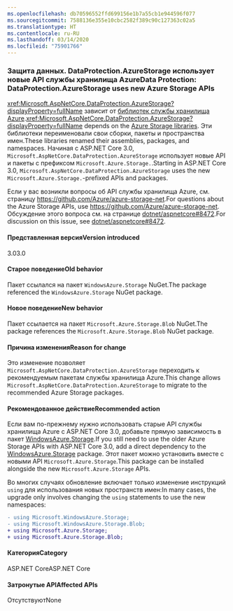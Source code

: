```yaml
---
ms.openlocfilehash: db70596552ffd699156e1b7a55cb1e944596f077
ms.sourcegitcommit: 7588136e355e10cbc2582f389c90c127363c02a5
ms.translationtype: HT
ms.contentlocale: ru-RU
ms.lasthandoff: 03/14/2020
ms.locfileid: "75901766"
---
```

### <a name="data-protection-dataprotectionazurestorage-uses-new-azure-storage-apis"></a><span data-ttu-id="86711-101">Защита данных. DataProtection.AzureStorage использует новые API службы хранилища Azure</span><span class="sxs-lookup"><span data-stu-id="86711-101">Data Protection: DataProtection.AzureStorage uses new Azure Storage APIs</span></span>

<span data-ttu-id="86711-102"><xref:Microsoft.AspNetCore.DataProtection.AzureStorage?displayProperty=fullName> зависит от [библиотек службы хранилища Azure](https://github.com/Azure/azure-storage-net).</span><span class="sxs-lookup"><span data-stu-id="86711-102"><xref:Microsoft.AspNetCore.DataProtection.AzureStorage?displayProperty=fullName> depends on the [Azure Storage libraries](https://github.com/Azure/azure-storage-net).</span></span> <span data-ttu-id="86711-103">Эти библиотеки переименовали свои сборки, пакеты и пространства имен.</span><span class="sxs-lookup"><span data-stu-id="86711-103">These libraries renamed their assemblies, packages, and namespaces.</span></span> <span data-ttu-id="86711-104">Начиная с ASP.NET Core 3.0, `Microsoft.AspNetCore.DataProtection.AzureStorage` использует новые API и пакеты с префиксом `Microsoft.Azure.Storage.`.</span><span class="sxs-lookup"><span data-stu-id="86711-104">Starting in ASP.NET Core 3.0, `Microsoft.AspNetCore.DataProtection.AzureStorage` uses the new `Microsoft.Azure.Storage.`-prefixed APIs and packages.</span></span>

<span data-ttu-id="86711-105">Если у вас возникли вопросы об API службы хранилища Azure, см. страницу <https://github.com/Azure/azure-storage-net>.</span><span class="sxs-lookup"><span data-stu-id="86711-105">For questions about the Azure Storage APIs, use <https://github.com/Azure/azure-storage-net>.</span></span> <span data-ttu-id="86711-106">Обсуждение этого вопроса см. на странице [dotnet/aspnetcore#8472](https://github.com/dotnet/aspnetcore/issues/8472).</span><span class="sxs-lookup"><span data-stu-id="86711-106">For discussion on this issue, see [dotnet/aspnetcore#8472](https://github.com/dotnet/aspnetcore/issues/8472).</span></span>

#### <a name="version-introduced"></a><span data-ttu-id="86711-107">Представленная версия</span><span class="sxs-lookup"><span data-stu-id="86711-107">Version introduced</span></span>

<span data-ttu-id="86711-108">3.0</span><span class="sxs-lookup"><span data-stu-id="86711-108">3.0</span></span>

#### <a name="old-behavior"></a><span data-ttu-id="86711-109">Старое поведение</span><span class="sxs-lookup"><span data-stu-id="86711-109">Old behavior</span></span>

<span data-ttu-id="86711-110">Пакет ссылался на пакет `WindowsAzure.Storage` NuGet.</span><span class="sxs-lookup"><span data-stu-id="86711-110">The package referenced the `WindowsAzure.Storage` NuGet package.</span></span>

#### <a name="new-behavior"></a><span data-ttu-id="86711-111">Новое поведение</span><span class="sxs-lookup"><span data-stu-id="86711-111">New behavior</span></span>

<span data-ttu-id="86711-112">Пакет ссылается на пакет `Microsoft.Azure.Storage.Blob` NuGet.</span><span class="sxs-lookup"><span data-stu-id="86711-112">The package references the `Microsoft.Azure.Storage.Blob` NuGet package.</span></span>

#### <a name="reason-for-change"></a><span data-ttu-id="86711-113">Причина изменения</span><span class="sxs-lookup"><span data-stu-id="86711-113">Reason for change</span></span>

<span data-ttu-id="86711-114">Это изменение позволяет `Microsoft.AspNetCore.DataProtection.AzureStorage` переходить к рекомендуемым пакетам службы хранилища Azure.</span><span class="sxs-lookup"><span data-stu-id="86711-114">This change allows `Microsoft.AspNetCore.DataProtection.AzureStorage` to migrate to the recommended Azure Storage packages.</span></span>

#### <a name="recommended-action"></a><span data-ttu-id="86711-115">Рекомендованное действие</span><span class="sxs-lookup"><span data-stu-id="86711-115">Recommended action</span></span>

<span data-ttu-id="86711-116">Если вам по-прежнему нужно использовать старые API службы хранилища Azure с ASP.NET Core 3.0, добавьте прямую зависимость в пакет [WindowsAzure.Storage](https://www.nuget.org/packages/WindowsAzure.Storage/).</span><span class="sxs-lookup"><span data-stu-id="86711-116">If you still need to use the older Azure Storage APIs with ASP.NET Core 3.0, add a direct dependency to the [WindowsAzure.Storage](https://www.nuget.org/packages/WindowsAzure.Storage/) package.</span></span> <span data-ttu-id="86711-117">Этот пакет можно установить вместе с новыми API `Microsoft.Azure.Storage`.</span><span class="sxs-lookup"><span data-stu-id="86711-117">This package can be installed alongside the new `Microsoft.Azure.Storage` APIs.</span></span>

<span data-ttu-id="86711-118">Во многих случаях обновление включает только изменение инструкций `using` для использования новых пространств имен:</span><span class="sxs-lookup"><span data-stu-id="86711-118">In many cases, the upgrade only involves changing the `using` statements to use the new namespaces:</span></span>

```diff
- using Microsoft.WindowsAzure.Storage;
- using Microsoft.WindowsAzure.Storage.Blob;
+ using Microsoft.Azure.Storage;
+ using Microsoft.Azure.Storage.Blob;
```

#### <a name="category"></a><span data-ttu-id="86711-119">Категория</span><span class="sxs-lookup"><span data-stu-id="86711-119">Category</span></span>

<span data-ttu-id="86711-120">ASP.NET Core</span><span class="sxs-lookup"><span data-stu-id="86711-120">ASP.NET Core</span></span>

#### <a name="affected-apis"></a><span data-ttu-id="86711-121">Затронутые API</span><span class="sxs-lookup"><span data-stu-id="86711-121">Affected APIs</span></span>

<span data-ttu-id="86711-122">Отсутствуют</span><span class="sxs-lookup"><span data-stu-id="86711-122">None</span></span>

<!-- 

#### Affected APIs

Not detectable via API analysis

-->
